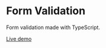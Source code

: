# Form Validation
 Form validation made with TypeScript.
 
 <a href="https://vinilsilv.github.io/Form-Validation/">Live demo</a>
